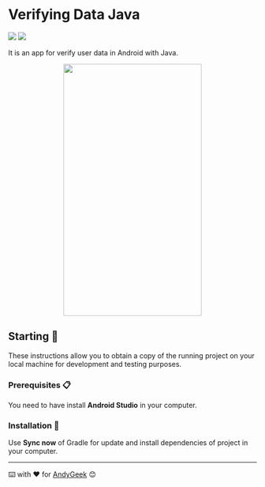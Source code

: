 # Verifying Data Java

![](https://img.shields.io/badge/Made%20with-Android%20Studio-brightgreen) ![](https://img.shields.io/badge/Made%20with-Java-purple)

It is an app for verify user data in Android with Java.

<div align="center"><img src="https://imgur.com/TyKV3xW.gif" width="280" height="510" align="middle"/></div>

## Starting 🚀

These instructions allow you to obtain a copy of the running project on your local machine for development and testing purposes.

### Prerequisites 📋

You need to have install **Android Studio** in your computer.

### Installation 🔧

Use **Sync now** of Gradle for update and install dependencies of project in your computer.

------

⌨️ with ❤️ for [AndyGeek](https://github.com/andygeek) 😊
